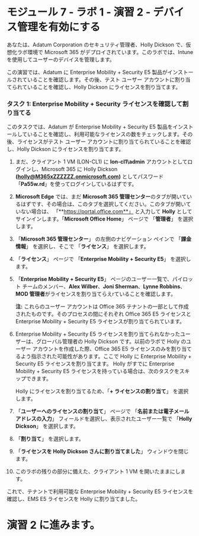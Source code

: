 ﻿# モジュール 7 - ラボ 1 - 演習 2 - デバイス管理を有効にする


あなたは、Adatum Corporation のセキュリティ管理者、Holly Dickson で、仮想化ラボ環境で Microsoft 365 がデプロイされています。このラボでは、Intune を使用してユーザーのデバイスを管理します。

この演習では、Adatum に Enterprise Mobility + Security E5 製品がインストールされていることを確認します。その後、テスト ユーザー アカウントに割り当てられていることを確認し、Holly Dickson にライセンスを割り当てます。

### タスク 1: Enterprise Mobility + Security ライセンスを確認して割り当てる

このタスクでは、Adatum が Enterprise Mobility + Security E5 製品をインストールしていることを確認し、利用可能なライセンスの数をチェックします。その後、ライセンスがテスト ユーザー アカウントに割り当てられていることを確認し、Holly Dickson にライセンスを割り当てます。

1. まだ、クライアント 1 VM (LON-CL1) に **lon-cl1\admin** アカウントとしてログインし、Microsoft 365 に Holly Dickson **(holly@M365xZZZZZZ.onmicrosoft.com)** としてパスワード「**Pa55w.rd**」を使ってログインしているはずです。

2. **Microsoft Edge** では、まだ **Microsoft 365 管理センター**のタブが開いているはずです、その場合は、このタブを選択してください。このタブが開いていない場合は、 「**https://portal.office.com**」 と入力して **Holly** としてサインインします。「**Microsoft Office Home**」 ページで 「**管理者**」 を選択します。

3. 「**Microsoft 365 管理センター**」 の左側のナビゲーション ペインで 「**課金情報**」 を選択し、そこで 「**ライセンス**」 を選択します。

4. 「**ライセンス**」 ページで 「**Enterprise Mobility + Security E5**」 を選択します。

5. 「**Enterprise Mobility + Security E5**」 ページのユーザー一覧で、パイロット チームのメンバー、**Alex Wilber**、**Joni Sherman**、**Lynne Robbins**、**MOD 管理者**がライセンスを割り当てらえrていることを確認します。

    **注:** これらのユーザー アカウントは Office 365 テナントの一部として作成されたものです。そのプロセスの間にそれぞれ Office 365 E5 ライセンスと Enterprise Mobility + Security E5 ライセンスが割り当てられています。

6. Enterprise Mobility + Security E5 ライセンスを割り当てられなかったユーザーは、グローバル管理者の Holly Dickson です。以前のラボで Holly のユーザー アカウントを作成した際、Office 365 E5 ライセンスのみを割り当てるよう指示された可能性があります。ここで Holly に Enterprise Mobility + Security E5 ライセンスを割り当てます。  Holly がすでに Enterprise Mobility + Security E5 ライセンスを持っている場合は、次のタスクをスキップできます。

    Holly にライセンスを割り当てるため、「**+ ライセンスの割り当て**」 を選択します。

7. 「**ユーザーへのライセンスの割り当て**」 ページで 「**名前または電子メール アドレスの入力**」 フィールドを選択し、表示されたユーザー一覧で 「**Holly Dickson**」 を選択します。

8. 「**割り当て**」 を選択します。

9. 「**ライセンスを Holly Dickson さんに割り当てました**」 ウィンドウを閉じます。

10. このラボの残りの部分に備えた、クライアント 1 VM を開いたままにします。

これで、テナントで利用可能な Enterprise Mobility + Security E5 ライセンスを確認し、EMS E5 ライセンスを Holly に割り当てました。



# 演習 2 に進みます。
